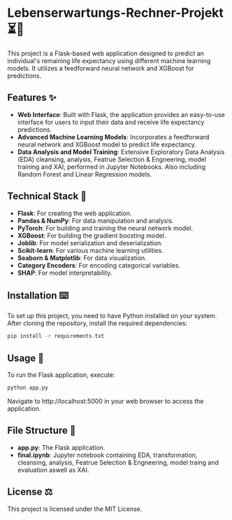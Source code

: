 # Lebenserwartungs-Rechner-Projekt ⏳💓
This project is a Flask-based web application designed to predict an individual's remaining life expectancy using different machine learning models. It utilizes a feedforward neural network and XGBoost for predictions.

## Features ✨
- **Web Interface**: Built with Flask, the application provides an easy-to-use interface for users to input their data and receive life expectancy predictions.
- **Advanced Machine Learning Models**: Incorporates a feedforward neural network and XGBoost model to predict life expectancy.
- **Data Analysis and Model Training**: Extensive Exploratory Data Analysis (EDA) cleansing, analysis, Featrue Selection & Engneering, model training and XAI, performed in Jupyter Notebooks. Also including Random Forest and Linear Regression models.

## Technical Stack 🔬
- **Flask**: For creating the web application.
- **Pandas & NumPy**: For data manipulation and analysis.
- **PyTorch**: For building and training the neural network model.
- **XGBoost**: For building the gradient boosting model.
- **Joblib**: For model serialization and deserialization.
- **Scikit-learn**: For various machine learning utilities.
- **Seaborn & Matplotlib**: For data visualization.
- **Category Encoders**: For encoding categorical variables.
- **SHAP**: For model interpretability.

## Installation ⌨️
To set up this project, you need to have Python installed on your system. After cloning the repository, install the required dependencies:

```bash
pip install -r requirements.txt
```

## Usage 🔧
To run the Flask application, execute:

```bash
python app.py
```

Navigate to http://localhost:5000 in your web browser to access the application.

## File Structure 📁
- **app.py**: The Flask application.
- **final.ipynb**: Jupyter notebook containing EDA, transformation, cleansing, analysis, Featrue Selection & Engneering, model traing and evaluation aswell as XAI.

## License ⚖️

This project is licensed under the MIT License.




